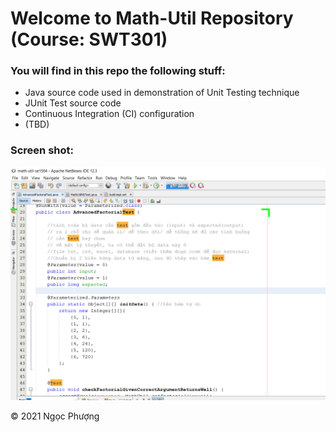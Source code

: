 # Welcome to Math-Util Repository (Course: SWT301)

### You will find in this repo the following stuff:
* Java source code used in demonstration of Unit Testing technique
* JUnit Test source code
* Continuous Integration (CI) configuration
* (TBD)

### Screen shot:
![JUnit-TDD](https://github.com/phuongnguyen521/math-util-se1504/blob/main/images/MyJUnit.PNG)

© 2021 Ngọc Phượng